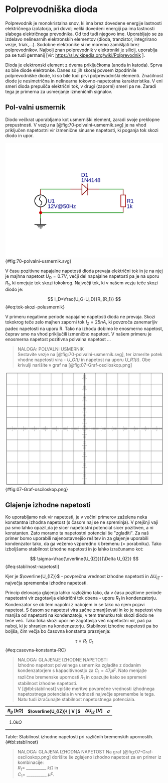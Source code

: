 # Polprevodniška dioda

Polprevodnik je monokristalna snov, ki ima brez dovedene energije lastnosti električnega izolatorja, pri dovolj veliki dovedeni energiji pa ima lastnosti slabega električnega prevodnika. Od tod tudi njegovo ime. Uporabljajo se za izdelavo nelinearnih elektronskih elementov (dioda, tranzistor, integrirano vezje, triak,\...). Sodobne elektronike si ne moremo zamišljati brez polprevodnikov. Najbolj znan polprevodnik v
elektroniki je silicij, uporablja pa se tudi germanij  \[vir:
https://sl.wikipedia.org/wiki/Polprevodnik \].

Dioda je elektronski element z dvema priključkoma (anoda in katoda).  Sprva so bile diode elektronke. Danes so jih skoraj povsem izpodrinile polprevodniške diode, ki so bile tudi prvi polprevodniški elementi.  Značilnost diode je nesimetrična in nelinearna tokovno-napetostna karakteristika. V eni smeri dioda prepušča električni tok, v drugi (zaporni) smeri pa ne. Zaradi tega je primerna za usmerjanje izmeničnih signalov.

## Pol-valni usmernik

Diodo večkrat uporabljamo kot usmerniški element, zaradi svoje preklopne prepustnosti. V vezju na [@fig:70-polvalni-usmernik.svg] je na vhod priključen napetostni vir izmenične sinusne napetosti, ki poganja tok skozi diodo in upor.

![Polvalni usmernik s polprevodniško diodo.](./slike/70-polvalni-usmernik.svg){#fig:70-polvalni-usmernik.svg}

V času pozitivne napajalne napetosti dioda prevaja električni tok in je na njej je majhna napetost $U_D= 0.7V$, večji del napajalne napetosti pa je na uporu $R_1$, ki omejuje tok skozi tokokrog. Največji tok, ki v našem vezju teče skozi diodo je:

$$ I_D=\frac{U_G-U_D}{R_{R_1}} $${#eq:tok-skozi-polusmernik}

V primeru negativne periode napajalne napetosti dioda ne prevaja. Skozi
tokokrog teče zelo majhen zaporni tok $I_Z= 25 nA$, ki povzroča
zanemarljiv padec napetosti na uporu R. Tako na izhodu dobimo le
enosmerno napetost, čeprav smo na vhod priključili izmenično napetost. V
našem primeru je enosmerna napetost pozitivna polvalna napetost ...

> NALOGA: POLVALNI USMERNIK  
> Sestavite vezje na [@fig:70-polvalni-usmernik.svg], ter izmerite potek vhodne napetosti vira - *U_G(t)* in napetost na uporu *U_R1(t)*. Obe krivulji narišite v graf na [@fig:07-Graf-osciloskop.png]

![Časovna odvisnot izhodne napetosti polvalnega usmernika.](./slike/Graf-osciloskop.png){#fig:07-Graf-osciloskop.png}

## Glajenje izhodne napetosti

Ko uporabljamo nek vir napetosti, je v večini primerov zaželena neka konstantna izhodna napetost (s časom naj se ne spreminja). V prejšnji vaji pa smo lahko opazil,da je sicer napetostni potencial sicer pozitiven, a ni konstanten. Zato moramo ta napetostni potencial še "zgladiti". Za naš primer bomo uporabili najenostavnejšo rešitev in za glajenje uporabili kondenzator tako, da ga vežemo vzporedno k bremenu (= porabniku). Tako izboljšamo stabilnost izhodne napetosti in jo lahko izračunamo kot:

$$ \sigma=\frac{\overline{U_{IZ}}}{\Delta U_{IZ}} $${#eq:stabilnost-napetosti}

Kjer je $\overline{U_{IZ}}$ - povprečna vrednost izhodne napetosti in $\Delta U_{IZ}$ - največja sprememba izhodne napetosti.

Princip delovanja glajenja lahko razložimo tako, da v času pozitivne periode napetostni vir zagotavlja električni tok obena - uporu $R_1$ in kondenzatorju. Kondenzator se ob tem napolni z nabojem in se tako na njem pojavi napetost. S časom se napetost vira začne zmanjševati in ko je napetost vira manjša od napetosti na kondenzatoju, v tem trenutku tok skozi diodo ne teče več. Tako toka skozi upor ne zagotavlja več napetostni vir, pač pa naboj, ki je shranjen na kondenzatorju. Stabilnost izhodne napetosti pa bo boljša, čim večja bo časovna konstanta praznjenja:

$$ \tau=R_1\ C_1 $${#eq:casovna-konstanta-RC}

> NALOGA: GLAJENJE IZHODNE NAPETOSTI  
> Izhodno napetost polvalnega usmernika zgladite z dodanim kondenzatorjem s kapacitivnostjo za $C_1=47\mu F$. Nato menjajte različne bremenske upornosti $R_1$ in opazujte kako se spremeni stabilnost izhodne napetosti.  
> V [@tbl:stabilnost] vpišite meritve povprečne vrednosti izhodnega napetostnega potenciala in vrednosti največje spremembe le tega.  
> Natu tudi izračunajte stabilnost napetostnega potenciala.

| $R_B\ [ k\Omega ]$ | $\overline{U_{IZ}}\ [ V ]$ | $\Delta U_{IZ}\ [ V ]$ | $\sigma$ |
|:------------------:|:--------------------------:|------------------------|----------|
|                    |                            |                        |          |
|                    |                            |                        |          |
|    $1.0 k\Omega$   |                            |                        |          |
|                    |                            |                        |          |
|                    |                            |                        |          |

Table: Stabilnost izhodne napetosti pri različnih bremenskih upornostih. {#tbl:stabilnost}

> NALOGA: GLAJENA IZHODNA NAPETOST
> Na graf [@fig:07-Graf-osciloskop.png] dorišite še zglajeno izhodno napetost za en primer iz kombinacije:  
> $R_1=$ __________ $k\Omega$ in  
> $C_1=$ __________ $\mu F$.
